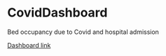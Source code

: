 # CovidDashboard
Bed occupancy due to Covid and hospital admission 

[Dashboard link](https://mybinder.org/v2/gh/dkormocha/CovidDashboard/HEAD?urlpath=%2Fvoila%2Frender%2FmyDashboard.ipynb)
